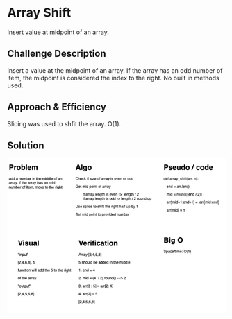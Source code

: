 # Array Shift

Insert value at midpoint of an array.

## Challenge Description

Insert a value at the midpoint of an array. If the array has an odd number of item, the midpoint is considered the index to the right. No built in methods used.

## Approach & Efficiency

Slicing was used to shfit the array. O(1).

## Solution

![Whiteboard Image](../../../assets/array-shift.jpg)
